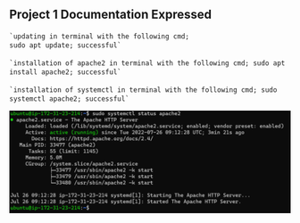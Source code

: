 ## Project 1 Documentation Expressed

 	`updating in terminal with the following cmd; 
    sudo apt update; successful`

    `installation of apache2 in terminal with the following cmd; sudo apt install apache2; successful`
    
    `installation of systemctl in terminal with the following cmd; sudo systemctl apache2; successful`
![apache stat](apache_stat.PNG)